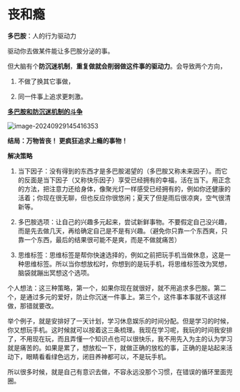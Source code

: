 # 丧和瘾

**多巴胺**：人的行为驱动力

驱动你去做某件能让多巴胺分泌的事。

但大脑有个**防沉迷机制**，**重复做就会削弱做这件事的驱动力**。会导致两个方向，

1. 不做了换其它事做，

2. 同一件事上追求更刺激。



<u>**多巴胺和防沉迷机制的斗争**</u>

![image-20240929145416353](https://admin-hwj.oss-cn-beijing.aliyuncs.com/img/202409291454828.png)

**结局：万物皆丧！ 更疯狂追求上瘾的事物！**

**解决策略**

1. 当下因子：没有得到的东西才是多巴胺渴望的（多巴胺又称未来因子）。而它的反面是当下因子（又称快乐因子）享受已经拥有的幸福，活在当下。用正念的方法，把注意力还给身体，像聚光灯一样感受已经拥有的，例如你还健康的活着；你现在很无聊，但也反应你很悠闲；夏天了但是雨后很凉爽，空气很清新等。

2. 多巴胺选项：让自己的兴趣多元起来，尝试新鲜事物。不要假定自己没兴趣，而是先去做几天，再给确定自己是不是有兴趣。（避免你只靠一个东西爽，只靠一个东西，最后的结果很可能不是爽，而是不做就痛苦）

3. 思维标签：思维标签是帮你快速选择的，例如之前把玩手机当做休息，这是一种思维标签。所以当你想放松时，你想到的是玩手机，将思维标签改为冥想，脑袋就蹦出冥想这个选项。

个人想法：这三种策略，第一个，如果你现在就很好，就不用追求多巴胺。第二个，是通过多元的爱好，防止你沉迷一件事上。第三个，这件事本事就不该这样做，那错就要改。

举个例子，就是安排好了一天计划，学习休息娱乐的时间分配。但是学习的时候，你又想玩手机。这时候就可以按着这三条梳理。我现在学习呢，我玩的时间我安排了，不用现在玩，而且弄懂一个知识点也可以很快乐，我不用先入为主的认为学习就是痛苦的。如果是累了，想放松一下，就做正确的放松的事，正确的是站起来活动下，眼睛看看绿色远方，闭目养神都可以，不是玩手机。

所以很多时候，就是自己有意识去做，不容永远没那个习惯，在错误的循环里面兜圈。